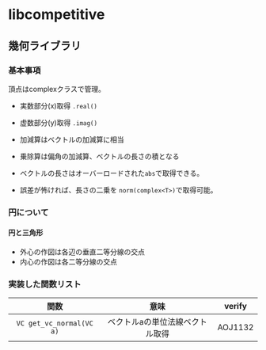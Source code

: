 # libcompetitive

## 幾何ライブラリ
### 基本事項
頂点はcomplexクラスで管理。
+ 実数部分(x)取得 ```.real()```
+ 虚数部分(y)取得 ```.imag()```

+ 加減算はベクトルの加減算に相当
+ 乗除算は偏角の加減算、ベクトルの長さの積となる

+ ベクトルの長さはオーバーロードされた```abs```で取得できる。
+ 誤差が怖ければ、長さの二乗を ```norm(complex<T>)```で取得可能。

### 円について
#### 円と三角形
+ 外心の作図は各辺の垂直二等分線の交点
+ 内心の作図は各二等分線の交点

### 実装した関数リスト

|関数|意味| verify |
|:--:|:--:|:--:|
|```VC get_vc_normal(VC a)```|ベクトルaの単位法線ベクトル取得|AOJ1132|
